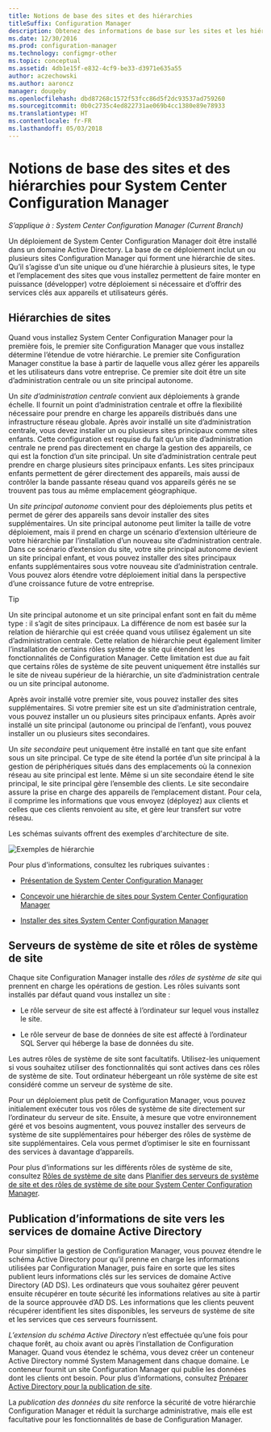 ```yaml
---
title: Notions de base des sites et des hiérarchies
titleSuffix: Configuration Manager
description: Obtenez des informations de base sur les sites et les hiérarchies System Center Configuration Manager.
ms.date: 12/30/2016
ms.prod: configuration-manager
ms.technology: configmgr-other
ms.topic: conceptual
ms.assetid: 4db1e15f-e832-4cf9-be33-d3971e635a55
author: aczechowski
ms.author: aaroncz
manager: dougeby
ms.openlocfilehash: dbd87268c1572f53fcc86d5f2dc93537ad759260
ms.sourcegitcommit: 0b0c2735c4ed822731ae069b4cc1380e89e78933
ms.translationtype: HT
ms.contentlocale: fr-FR
ms.lasthandoff: 05/03/2018
---
```

# <a name="fundamentals-of-sites-and-hierarchies-for-system-center-configuration-manager"></a>Notions de base des sites et des hiérarchies pour System Center Configuration Manager

*S’applique à : System Center Configuration Manager (Current Branch)*

Un déploiement de System Center Configuration Manager doit être installé dans un domaine Active Directory. La base de ce déploiement inclut un ou plusieurs sites Configuration Manager qui forment une hiérarchie de sites. Qu’il s’agisse d’un site unique ou d’une hiérarchie à plusieurs sites, le type et l’emplacement des sites que vous installez permettent de faire monter en puissance (développer) votre déploiement si nécessaire et d’offrir des services clés aux appareils et utilisateurs gérés.

## <a name="hierarchies-of-sites"></a>Hiérarchies de sites
Quand vous installez System Center Configuration Manager pour la première fois, le premier site Configuration Manager que vous installez détermine l’étendue de votre hiérarchie. Le premier site Configuration Manager constitue la base à partir de laquelle vous allez gérer les appareils et les utilisateurs dans votre entreprise. Ce premier site doit être un site d’administration centrale ou un site principal autonome.  

 Un *site d’administration centrale* convient aux déploiements à grande échelle. Il fournit un point d’administration centrale et offre la flexibilité nécessaire pour prendre en charge les appareils distribués dans une infrastructure réseau globale. Après avoir installé un site d’administration centrale, vous devez installer un ou plusieurs sites principaux comme sites enfants. Cette configuration est requise du fait qu’un site d’administration centrale ne prend pas directement en charge la gestion des appareils, ce qui est la fonction d’un site principal. Un site d’administration centrale peut prendre en charge plusieurs sites principaux enfants. Les sites principaux enfants permettent de gérer directement des appareils, mais aussi de contrôler la bande passante réseau quand vos appareils gérés ne se trouvent pas tous au même emplacement géographique.  

 Un *site principal autonome* convient pour des déploiements plus petits et permet de gérer des appareils sans devoir installer des sites supplémentaires. Un site principal autonome peut limiter la taille de votre déploiement, mais il prend en charge un scénario d’extension ultérieure de votre hiérarchie par l’installation d’un nouveau site d’administration centrale. Dans ce scénario d’extension du site, votre site principal autonome devient un site principal enfant, et vous pouvez installer des sites principaux enfants supplémentaires sous votre nouveau site d’administration centrale. Vous pouvez alors étendre votre déploiement initial dans la perspective d’une croissance future de votre entreprise.  

> [!TIP]  
>  Un site principal autonome et un site principal enfant sont en fait du même type : il s’agit de sites principaux. La différence de nom est basée sur la relation de hiérarchie qui est créée quand vous utilisez également un site d’administration centrale. Cette relation de hiérarchie peut également limiter l’installation de certains rôles système de site qui étendent les fonctionnalités de Configuration Manager. Cette limitation est due au fait que certains rôles de système de site peuvent uniquement être installés sur le site de niveau supérieur de la hiérarchie, un site d’administration centrale ou un site principal autonome.  

 Après avoir installé votre premier site, vous pouvez installer des sites supplémentaires. Si votre premier site est un site d’administration centrale, vous pouvez installer un ou plusieurs sites principaux enfants. Après avoir installé un site principal (autonome ou principal de l’enfant), vous pouvez installer un ou plusieurs sites secondaires.  

 Un *site secondaire* peut uniquement être installé en tant que site enfant sous un site principal. Ce type de site étend la portée d’un site principal à la gestion de périphériques situés dans des emplacements où la connexion réseau au site principal est lente. Même si un site secondaire étend le site principal, le site principal gère l’ensemble des clients. Le site secondaire assure la prise en charge des appareils de l’emplacement distant. Pour cela, il comprime les informations que vous envoyez (déployez) aux clients et celles que ces clients renvoient au site, et gère leur transfert sur votre réseau.  

 Les schémas suivants offrent des exemples d'architecture de site.  

 ![Exemples de hiérarchie](media/Hierarchy_examples.png)  

 Pour plus d'informations, consultez les rubriques suivantes :  

-   [Présentation de System Center Configuration Manager](../../core/understand/introduction.md)  

-   [Concevoir une hiérarchie de sites pour System Center Configuration Manager](../../core/plan-design/hierarchy/design-a-hierarchy-of-sites.md)  

-   [Installer des sites System Center Configuration Manager](/sccm/core/servers/deploy/install/installing-sites)  

## <a name="site-system-servers-and-site-system-roles"></a>Serveurs de système de site et rôles de système de site  
 Chaque site Configuration Manager installe des *rôles de système de site* qui prennent en charge les opérations de gestion. Les rôles suivants sont installés par défaut quand vous installez un site :

-   Le rôle serveur de site est affecté à l’ordinateur sur lequel vous installez le site.

-   Le rôle serveur de base de données de site est affecté à l’ordinateur SQL Server qui héberge la base de données du site.

Les autres rôles de système de site sont facultatifs. Utilisez-les uniquement si vous souhaitez utiliser des fonctionnalités qui sont actives dans ces rôles de système de site. Tout ordinateur hébergeant un rôle système de site est considéré comme un serveur de système de site.  

 Pour un déploiement plus petit de Configuration Manager, vous pouvez initialement exécuter tous vos rôles de système de site directement sur l’ordinateur du serveur de site. Ensuite, à mesure que votre environnement géré et vos besoins augmentent, vous pouvez installer des serveurs de système de site supplémentaires pour héberger des rôles de système de site supplémentaires. Cela vous permet d’optimiser le site en fournissant des services à davantage d’appareils.  

 Pour plus d’informations sur les différents rôles de système de site, consultez [Rôles de système de site](../../core/plan-design/hierarchy/plan-for-site-system-servers-and-site-system-roles.md#bkmk_planroles) dans [Planifier des serveurs de système de site et des rôles de système de site pour System Center Configuration Manager](../../core/plan-design/hierarchy/plan-for-site-system-servers-and-site-system-roles.md).

## <a name="publishing-site-information-to-active-directory-domain-services"></a>Publication d’informations de site vers les services de domaine Active Directory  
 Pour simplifier la gestion de Configuration Manager, vous pouvez étendre le schéma Active Directory pour qu’il prenne en charge les informations utilisées par Configuration Manager, puis faire en sorte que les sites publient leurs informations clés sur les services de domaine Active Directory (AD DS). Les ordinateurs que vous souhaitez gérer peuvent ensuite récupérer en toute sécurité les informations relatives au site à partir de la source approuvée d’AD DS. Les informations que les clients peuvent récupérer identifient les sites disponibles, les serveurs de système de site et les services que ces serveurs fournissent.  

 *L’extension du schéma Active Directory* n’est effectuée qu’une fois pour chaque forêt, au choix avant ou après l’installation de Configuration Manager.   Quand vous étendez le schéma, vous devez créer un conteneur Active Directory nommé System Management dans chaque domaine. Le conteneur fournit un site Configuration Manager qui publie les données dont les clients ont besoin. Pour plus d’informations, consultez [Préparer Active Directory pour la publication de site](../../core/plan-design/network/extend-the-active-directory-schema.md).  

 La *publication des données du site* renforce la sécurité de votre hiérarchie Configuration Manager et réduit la surcharge administrative, mais elle est facultative pour les fonctionnalités de base de Configuration Manager.  
